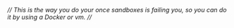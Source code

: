 *// This is the way you do your once sandboxes is failing you, so you can do it by using a Docker or vm. //*
